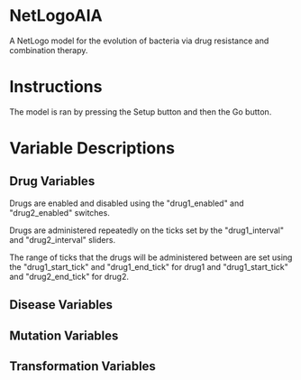 # NetLogoAIA
A NetLogo model for the evolution of bacteria via drug resistance and combination therapy.


# Instructions
The model is ran by pressing the Setup button and then the Go button.


# Variable Descriptions
## Drug Variables
Drugs are enabled and disabled using the "drug1_enabled" and "drug2_enabled" switches.

Drugs are administered repeatedly on the ticks set by the "drug1_interval" and "drug2_interval" sliders.

The range of ticks that the drugs will be administered between are set using the "drug1_start_tick" and "drug1_end_tick" for drug1 and "drug1_start_tick" and "drug2_end_tick" for drug2.



## Disease Variables



## Mutation Variables

## Transformation Variables

